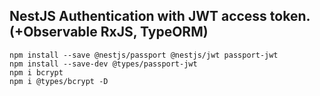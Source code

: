 ## NestJS Authentication with JWT access token. (+Observable RxJS, TypeORM)

```
npm install --save @nestjs/passport @nestjs/jwt passport-jwt
npm install --save-dev @types/passport-jwt
npm i bcrypt
npm i @types/bcrypt -D
```